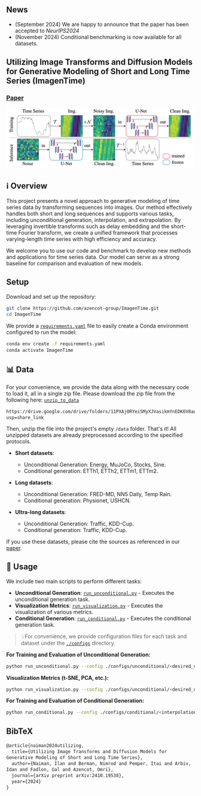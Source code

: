 ## News
- (September 2024) We are happy to announce that the paper has been accepted to *NeurIPS2024*
- (November 2024) Conditional benchmarking is now available for all datasets.

##  Utilizing Image Transforms and Diffusion Models for Generative Modeling of Short and Long Time Series (ImagenTime)

### [Paper](https://arxiv.org/abs/2410.19538)
![TS2IMG samples](visuals/ts2img.png)
## ℹ️ Overview
This project presents a novel approach to generative modeling of time series data by transforming sequences into images. Our method effectively handles both short and long sequences and supports various tasks, including unconditional generation, interpolation, and extrapolation. By leveraging invertible transforms such as delay embedding and the short-time Fourier transform,
 we create a unified framework that processes varying-length time series with high efficiency and accuracy.

We welcome you to use our code and benchmark to develop new methods and applications for time series data.
Our model can serve as a strong baseline for comparison and evaluation of new models.
## Setup
Download and set up the repository:
```bash
git clone https://github.com/azencot-group/ImagenTime.git
cd ImagenTime
```

We provide a [`requirements.yaml`](requirements.yaml) file to easily create a Conda environment configured to run the model:
```bash
conda env create -f requirements.yaml
conda activate ImagenTime
```
## 📊 Data
For your convenience, we provide the data along with the necessary code to load it, all in a single zip file. Please download the zip file from the following here: [`unzip_to_data`](https://drive.google.com/drive/folders/11PXAj0RYei5MyXJVasikmYnEDK6V8awt?usp=share_link)

```
https://drive.google.com/drive/folders/11PXAj0RYei5MyXJVasikmYnEDK6V8awt?usp=share_link
```
Then, unzip the file into the project's empty `/data` folder. That's it! All unzipped datasets are already preprocessed according to the specified protocols.

- **Short datasets**:
  - Unconditional Generation: Energy, MuJoCo, Stocks, Sine.
  - Conditional generation: ETTh1, ETTh2, ETTm1, ETTm2.

- **Long datasets**:
  - Unconditional Generation: FRED-MD, NN5 Daily, Temp Rain.
  - Conditional generation: Physionet, USHCN.

- **Ultra-long datasets**:
  - Unconditional Generation: Traffic, KDD-Cup.
  - Conditional generation: Traffic, KDD-Cup.

If you use these datasets, please cite the sources as referenced in our [paper](https://arxiv.org/abs/2410.19538).

## :rocket: Usage
We include two main scripts to perform different tasks:

- **Unconditional Generation**: [`run_unconditional.py`](run_unconditional.py) - Executes the unconditional generation task.
- **Visualization Metrics**: [`run_visualization.py`](run_visualization.py) - Executes the visualization of various metrics.
- **Conditional Generation**: [`run_conditional.py`](run_conditional.py) - Executes the conditional generation task.

>💡For convenience, we provide configuration files for each task and dataset under the [`./configs`](./configs) directory.

**For Training and Evaluation of Unconditional Generation:**
```bash
python run_unconditional.py --config ./configs/unconditional/<desired_dataset>.yaml
```
**Visualization Metrics (t-SNE, PCA, etc.):**
```bash
python run_visualization.py --config ./configs/unconditional/<desired_dataset>.yaml
```
**For Training and Evaluation of Conditional Generation:**
```bash
python run_conditional.py --config ./configs/conditional/<interpolation or extrapolation>/<desired_dataset>.yaml
```

## BibTeX
```
@article{naiman2024utilizing,
  title={Utilizing Image Transforms and Diffusion Models for Generative Modeling of Short and Long Time Series},
  author={Naiman, Ilan and Berman, Nimrod and Pemper, Itai and Arbiv, Idan and Fadlon, Gal and Azencot, Omri},
  journal={arXiv preprint arXiv:2410.19538},
  year={2024}
}
```



